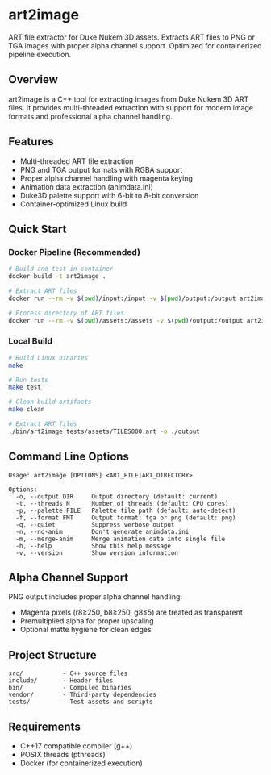# art2image

ART file extractor for Duke Nukem 3D assets. Extracts ART files to PNG or TGA images with proper alpha channel support. Optimized for containerized pipeline execution.

## Overview

art2image is a C++ tool for extracting images from Duke Nukem 3D ART files. It provides multi-threaded extraction with support for modern image formats and professional alpha channel handling.

## Features

- Multi-threaded ART file extraction
- PNG and TGA output formats with RGBA support
- Proper alpha channel handling with magenta keying
- Animation data extraction (animdata.ini)
- Duke3D palette support with 6-bit to 8-bit conversion
- Container-optimized Linux build

## Quick Start

### Docker Pipeline (Recommended)

```bash
# Build and test in container
docker build -t art2image .

# Extract ART files
docker run --rm -v $(pwd)/input:/input -v $(pwd)/output:/output art2image /input/tiles.art -o /output

# Process directory of ART files
docker run --rm -v $(pwd)/assets:/assets -v $(pwd)/output:/output art2image -m /assets -o /output
```

### Local Build

```bash
# Build Linux binaries
make

# Run tests
make test

# Clean build artifacts
make clean

# Extract ART files
./bin/art2image tests/assets/TILES000.art -o ./output
```

## Command Line Options

```
Usage: art2image [OPTIONS] <ART_FILE|ART_DIRECTORY>

Options:
  -o, --output DIR     Output directory (default: current)
  -t, --threads N      Number of threads (default: CPU cores)
  -p, --palette FILE   Palette file path (default: auto-detect)
  -f, --format FMT     Output format: tga or png (default: png)
  -q, --quiet          Suppress verbose output
  -n, --no-anim        Don't generate animdata.ini
  -m, --merge-anim     Merge animation data into single file
  -h, --help           Show this help message
  -v, --version        Show version information
```

## Alpha Channel Support

PNG output includes proper alpha channel handling:
- Magenta pixels (r8≥250, b8≥250, g8≤5) are treated as transparent
- Premultiplied alpha for proper upscaling
- Optional matte hygiene for clean edges

## Project Structure

```
src/           - C++ source files
include/       - Header files
bin/           - Compiled binaries
vendor/        - Third-party dependencies
tests/         - Test assets and scripts
```

## Requirements

- C++17 compatible compiler (g++)
- POSIX threads (pthreads)
- Docker (for containerized execution)